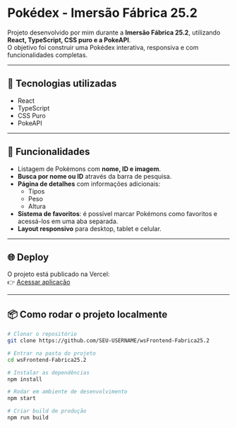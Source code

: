 # Pokédex - Imersão Fábrica 25.2

Projeto desenvolvido por mim durante a **Imersão Fábrica 25.2**, utilizando **React, TypeScript, CSS puro e a PokeAPI**.  
O objetivo foi construir uma Pokédex interativa, responsiva e com funcionalidades completas.

---

## 🚀 Tecnologias utilizadas
- React  
- TypeScript  
- CSS Puro  
- PokeAPI  

---


## 🔎 Funcionalidades
- Listagem de Pokémons com **nome, ID e imagem**.  
- **Busca por nome ou ID** através da barra de pesquisa.  
- **Página de detalhes** com informações adicionais:  
  - Tipos  
  - Peso  
  - Altura  
- **Sistema de favoritos**: é possível marcar Pokémons como favoritos e acessá-los em uma aba separada.  
- **Layout responsivo** para desktop, tablet e celular.  

---

## 🌐 Deploy
O projeto está publicado na Vercel:  
👉 [Acessar aplicação](https://SEU-LINK-VERCEL.vercel.app)

---

## 📦 Como rodar o projeto localmente

```bash
# Clonar o repositório
git clone https://github.com/SEU-USERNAME/wsFrontend-Fabrica25.2

# Entrar na pasta do projeto
cd wsFrontend-Fabrica25.2

# Instalar as dependências
npm install

# Rodar em ambiente de desenvolvimento
npm start

# Criar build de produção
npm run build